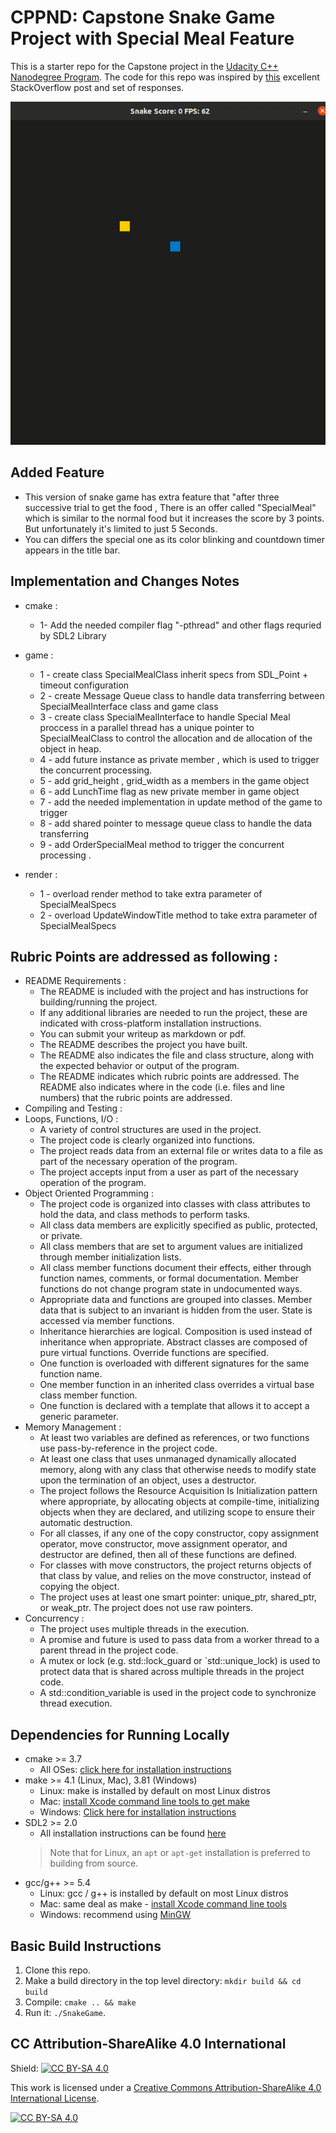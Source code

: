 # CPPND: Capstone Snake Game Project with Special Meal Feature

This is a starter repo for the Capstone project in the [Udacity C++ Nanodegree Program](https://www.udacity.com/course/c-plus-plus-nanodegree--nd213). The code for this repo was inspired by [this](https://codereview.stackexchange.com/questions/212296/snake-game-in-c-with-sdl) excellent StackOverflow post and set of responses.

<img src="snake_game.gif"/>

## Added Feature 
* This version of snake game has extra feature that "after three successive trial to get the food ,
There is an offer called "SpecialMeal" which is similar to the normal food but it increases the score by 3 points.
But unfortunately it's limited to just 5 Seconds.
* You can differs the special one as its color blinking and countdown timer appears in the title bar.


## Implementation and Changes Notes
* cmake :
    * 1- Add the needed compiler flag "-pthread" and other flags requried by SDL2 Library

* game : 
    * 1 - create class SpecialMealClass inherit specs from SDL_Point + timeout configuration
    * 2 - create Message Queue class to handle data transferring between SpecialMealInterface class and game class
    * 3 - create class SpecialMealInterface to handle Special Meal proccess in a parallel thread
        has a unique pointer to SpecialMealClass to control the allocation and de allocation of the object in heap.
    * 4 - add future instance as private member , which is used to trigger the concurrent processing.
    * 5 - add grid_height , grid_width as a members in the game object 
    * 6 - add LunchTime flag as new private member in game object
    * 7 - add the needed implementation in update method of the game to trigger 
    * 8 - add shared pointer to message queue class to handle the data transferring 
    * 9 - add OrderSpecialMeal method to trigger the concurrent processing .

* render : 
    * 1 - overload render method to take extra parameter of SpecialMealSpecs
    * 2 - overload UpdateWindowTitle method to take extra parameter of SpecialMealSpecs

## Rubric Points are addressed as following :
  * README Requirements :
    * The README is included with the project and has instructions for building/running the project.
    * If any additional libraries are needed to run the project, these are indicated with cross-platform installation instructions.
    * You can submit your writeup as markdown or pdf.
    * The README describes the project you have built.
    * The README also indicates the file and class structure, along with the expected behavior or output of the program.
    * The README indicates which rubric points are addressed. The README also indicates where in the code (i.e. files and line numbers) that the rubric points are addressed.
  * Compiling and Testing :
  * Loops, Functions, I/O :
    * A variety of control structures are used in the project.
    * The project code is clearly organized into functions.
    * The project reads data from an external file or writes data to a file as part of the necessary operation of the program.
    * The project accepts input from a user as part of the necessary operation of the program.
  * Object Oriented Programming : 
    * The project code is organized into classes with class attributes to hold the data, and class methods to perform tasks.
    * All class data members are explicitly specified as public, protected, or private.
    * All class members that are set to argument values are initialized through member initialization lists.
    * All class member functions document their effects, either through function names, comments, or formal documentation. Member functions do not change program state in undocumented ways.
    * Appropriate data and functions are grouped into classes. Member data that is subject to an invariant is hidden from the user. State is accessed via member functions.
    * Inheritance hierarchies are logical. Composition is used instead of inheritance when appropriate. Abstract classes are composed of pure virtual functions. Override functions are specified.
    * One function is overloaded with different signatures for the same function name.
    * One member function in an inherited class overrides a virtual base class member function.
    * One function is declared with a template that allows it to accept a generic parameter.
  * Memory Management : 
    * At least two variables are defined as references, or two functions use pass-by-reference in the project code.
    * At least one class that uses unmanaged dynamically allocated memory, along with any class that otherwise needs to modify state upon the termination of an object, uses a destructor.
    * The project follows the Resource Acquisition Is Initialization pattern where appropriate, by allocating objects at compile-time, initializing objects when they are declared, and utilizing scope to ensure their automatic destruction.
    * For all classes, if any one of the copy constructor, copy assignment operator, move constructor, move assignment operator, and destructor are defined, then all of these functions are defined.
    * For classes with move constructors, the project returns objects of that class by value, and relies on the move constructor, instead of copying the object.
    * The project uses at least one smart pointer: unique_ptr, shared_ptr, or weak_ptr. The project does not use raw pointers.
  * Concurrency : 
    * The project uses multiple threads in the execution.
    * A promise and future is used to pass data from a worker thread to a parent thread in the project code.
    * A mutex or lock (e.g. std::lock_guard or `std::unique_lock) is used to protect data that is shared across multiple threads in the project code.
    * A std::condition_variable is used in the project code to synchronize thread execution.


## Dependencies for Running Locally
* cmake >= 3.7
  * All OSes: [click here for installation instructions](https://cmake.org/install/)
* make >= 4.1 (Linux, Mac), 3.81 (Windows)
  * Linux: make is installed by default on most Linux distros
  * Mac: [install Xcode command line tools to get make](https://developer.apple.com/xcode/features/)
  * Windows: [Click here for installation instructions](http://gnuwin32.sourceforge.net/packages/make.htm)
* SDL2 >= 2.0
  * All installation instructions can be found [here](https://wiki.libsdl.org/Installation)
  >Note that for Linux, an `apt` or `apt-get` installation is preferred to building from source. 
* gcc/g++ >= 5.4
  * Linux: gcc / g++ is installed by default on most Linux distros
  * Mac: same deal as make - [install Xcode command line tools](https://developer.apple.com/xcode/features/)
  * Windows: recommend using [MinGW](http://www.mingw.org/)

## Basic Build Instructions

1. Clone this repo.
2. Make a build directory in the top level directory: `mkdir build && cd build`
3. Compile: `cmake .. && make`
4. Run it: `./SnakeGame`.


## CC Attribution-ShareAlike 4.0 International


Shield: [![CC BY-SA 4.0][cc-by-sa-shield]][cc-by-sa]

This work is licensed under a
[Creative Commons Attribution-ShareAlike 4.0 International License][cc-by-sa].

[![CC BY-SA 4.0][cc-by-sa-image]][cc-by-sa]

[cc-by-sa]: http://creativecommons.org/licenses/by-sa/4.0/
[cc-by-sa-image]: https://licensebuttons.net/l/by-sa/4.0/88x31.png
[cc-by-sa-shield]: https://img.shields.io/badge/License-CC%20BY--SA%204.0-lightgrey.svg

